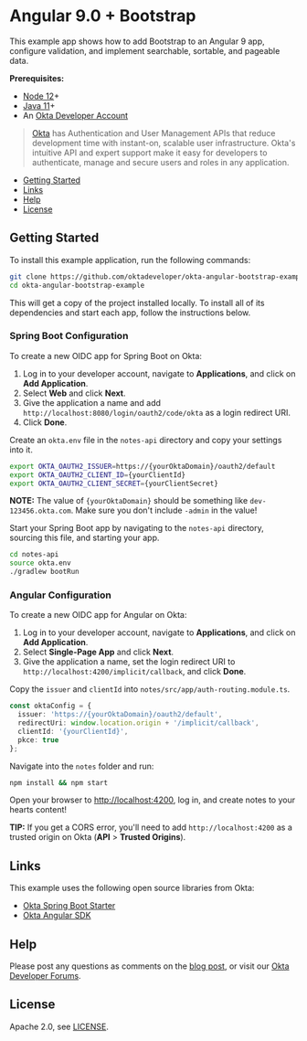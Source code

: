 # Angular 9.0 + Bootstrap
 
This example app shows how to add Bootstrap to an Angular 9 app, configure validation, and implement searchable, sortable, and pageable data.

<!-- Please read [Build a CRUD App with Angular 9 and Spring Boot](https://developer.okta.com/blog/2020/01/06/crud-angular-9-spring-boot-2) to see how this app was created. -->

**Prerequisites:** 

* [Node 12](https://nodejs.org/)+
* [Java 11](https://adoptopenjdk.net/)+
* An [Okta Developer Account](https://developer.okta.com/signup/)

> [Okta](https://developer.okta.com/) has Authentication and User Management APIs that reduce development time with instant-on, scalable user infrastructure. Okta's intuitive API and expert support make it easy for developers to authenticate, manage and secure users and roles in any application.

* [Getting Started](#getting-started)
* [Links](#links)
* [Help](#help)
* [License](#license)

## Getting Started

To install this example application, run the following commands:

```bash
git clone https://github.com/oktadeveloper/okta-angular-bootstrap-example.git
cd okta-angular-bootstrap-example
```

This will get a copy of the project installed locally. To install all of its dependencies and start each app, follow the instructions below.

### Spring Boot Configuration

To create a new OIDC app for Spring Boot on Okta:

1. Log in to your developer account, navigate to **Applications**, and click on **Add Application**.
2. Select **Web** and click **Next**. 
3. Give the application a name and add `http://localhost:8080/login/oauth2/code/okta` as a login redirect URI. 
4. Click **Done**.

Create an `okta.env` file in the `notes-api` directory and copy your settings into it.

```bash
export OKTA_OAUTH2_ISSUER=https://{yourOktaDomain}/oauth2/default
export OKTA_OAUTH2_CLIENT_ID={yourClientId}
export OKTA_OAUTH2_CLIENT_SECRET={yourClientSecret}
```

**NOTE:** The value of `{yourOktaDomain}` should be something like `dev-123456.okta.com`. Make sure you don't include `-admin` in the value!

Start your Spring Boot app by navigating to the `notes-api` directory, sourcing this file, and starting your app.

```bash
cd notes-api
source okta.env
./gradlew bootRun
```

### Angular Configuration

To create a new OIDC app for Angular on Okta:

1. Log in to your developer account, navigate to **Applications**, and click on **Add Application**.
3. Select **Single-Page App** and click **Next**. 
4. Give the application a name, set the login redirect URI to `http://localhost:4200/implicit/callback`, and click **Done**.

Copy the `issuer` and `clientId` into `notes/src/app/auth-routing.module.ts`.

```typescript
const oktaConfig = {
  issuer: 'https://{yourOktaDomain}/oauth2/default',
  redirectUri: window.location.origin + '/implicit/callback',
  clientId: '{yourClientId}',
  pkce: true
};
```

Navigate into the `notes` folder and run:
 
```bash
npm install && npm start
```

Open your browser to <http://localhost:4200>, log in, and create notes to your hearts content!

**TIP:** If you get a CORS error, you'll need to add `http://localhost:4200` as a trusted origin on Okta (**API** > **Trusted Origins**).

## Links

This example uses the following open source libraries from Okta:

* [Okta Spring Boot Starter](https://github.com/okta/okta-spring-boot)
* [Okta Angular SDK](https://github.com/okta/okta-oidc-js/tree/master/packages/okta-angular)

## Help

Please post any questions as comments on the [blog post](), or visit our [Okta Developer Forums](https://devforum.okta.com/).

## License

Apache 2.0, see [LICENSE](LICENSE).
